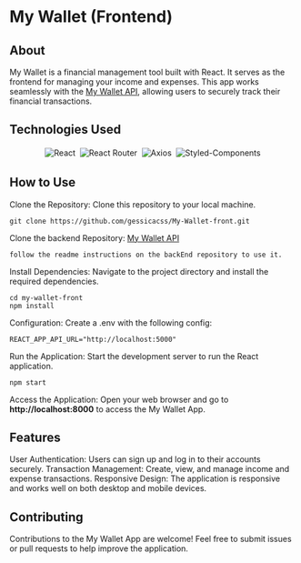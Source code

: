 # My Wallet (Frontend)

## About
My Wallet is a financial management tool built with React. It serves as the frontend for managing your income and expenses. This app works seamlessly with the [My Wallet API](https://github.com/gessicacss/My-Wallet-back), allowing users to securely track their financial transactions.

## Technologies Used

<p align='center'>
<img style='margin: 2px;' src='https://img.shields.io/badge/react-%2320232a.svg?style=for-the-badge&logo=react&logoColor=%2361DAFB' alt='React'/>
<img style='margin: 2px;' src='https://img.shields.io/badge/React_Router-CA4245?style=for-the-badge&logo=react-router&logoColor=white' alt='React Router'/>
<img style='margin: 2px;' src='https://img.shields.io/badge/axios-800080?style=for-the-badge&logo=axios&logoColor=white' alt='Axios'/>
<img style='margin: 2px;' src='https://img.shields.io/badge/styled--components-DB7093?style=for-the-badge&logo=styled-components&logoColor=white' alt='Styled-Components'/>
</p>

## How to Use

Clone the Repository: Clone this repository to your local machine.
```
git clone https://github.com/gessicacss/My-Wallet-front.git
```

Clone the backend Repository: [My Wallet API](https://github.com/gessicacss/My-Wallet-back)
```
follow the readme instructions on the backEnd repository to use it.
```

Install Dependencies: Navigate to the project directory and install the required dependencies.

```
cd my-wallet-front
npm install
```

Configuration: Create a .env with the following config:
```
REACT_APP_API_URL="http://localhost:5000"
```

Run the Application: Start the development server to run the React application.

```
npm start
```

Access the Application: Open your web browser and go to <b>http://localhost:8000</b> to access the My Wallet App.

## Features

User Authentication: Users can sign up and log in to their accounts securely.
Transaction Management: Create, view, and manage income and expense transactions.
Responsive Design: The application is responsive and works well on both desktop and mobile devices.

## Contributing
Contributions to the My Wallet App are welcome! Feel free to submit issues or pull requests to help improve the application.
